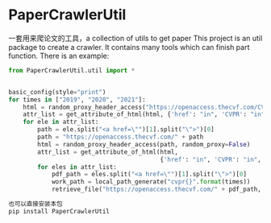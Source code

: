 # PaperCrawlerUtil
一套用来爬论文的工具，a collection of utils to get paper
This project is an util package to create a crawler.
It contains many tools which can finish part function.
There is an example:

```python
from PaperCrawlerUtil.util import *


basic_config(style="print")
for times in ["2019", "2020", "2021"]:
    html = random_proxy_header_access("https://openaccess.thecvf.com/CVPR{}".format(times), random_proxy=False)
    attr_list = get_attribute_of_html(html, {'href': "in", 'CVPR': "in", "py": "in", "day": "in"})
    for ele in attr_list:
        path = ele.split("<a href=\"")[1].split("\">")[0]
        path = "https://openaccess.thecvf.com/" + path
        html = random_proxy_header_access(path, random_proxy=False)
        attr_list = get_attribute_of_html(html,
                                          {'href': "in", 'CVPR': "in", "content": "in", "papers": "in"})
        for eles in attr_list:
            pdf_path = eles.split("<a href=\"")[1].split("\">")[0]
            work_path = local_path_generate("cvpr{}".format(times))
            retrieve_file("https://openaccess.thecvf.com/" + pdf_path, work_path)

```
```python
也可以直接安装本包
pip install PaperCrawlerUtil
```
